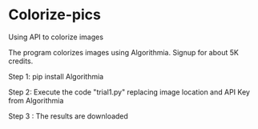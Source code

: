 # Colorize-pics
Using API to colorize images

The program colorizes images using Algorithmia. Signup for about 5K credits.

Step 1: pip install Algorithmia

Step 2: Execute the code "trial1.py" replacing image location and API Key from Algorithmia

Step 3 : The results are downloaded
